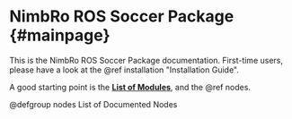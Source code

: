 NimbRo ROS Soccer Package                  {#mainpage}
=========================

This is the NimbRo ROS Soccer Package documentation. First-time users, please
have a look at the @ref installation "Installation Guide".

A good starting point is the <a href="modules.html"><b>List of Modules</b></a>, and the @ref nodes.

@defgroup nodes List of Documented Nodes
